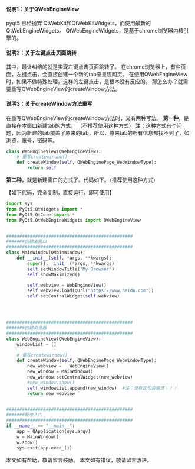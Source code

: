 #### 说明1：关于QWebEngineView
pyqt5 已经抛弃  QtWebKit和QtWebKitWidgets，而使用最新的QtWebEngineWidgets。
QtWebEngineWidgets，是基于chrome浏览器内核引擎的。

#### 说明2：关于左键点击页面跳转
其中，最让纠结的就是实现左键点击页面跳转了。
在chrome浏览器上，有些页面，左键点击，会直接创建一个新的tab来呈现网页。
在使用QWebEngineView时，如果不做特殊处理，这样的左键点击，是根本没有反应的。
那怎么办？就需要重写QWebEngineView的createWindow方法。

#### 说明3：关于createWindow方法重写
在重写QWebEngineView的createWindow方法时，又有两种写法。
**第一种**，是直接在本窗口新建tab的方式。   （不推荐使用这种方式）
注：这种方式有个问题，因为新建的tab覆盖了原来的tab，所以，原来tab的所有信息都找不到了，如浏览，账号，密码等。

```python
class WebEngineView(QWebEngineView):
    # 重写createwindow()
    def createWindow(self, QWebEnginePage_WebWindowType):
        return self
```



**第二种**，就是新建窗口的方式了。代码如下。（推荐使用这种方式）


【如下代码，完全复制，直接运行，即可使用】
```python
import sys
from PyQt5.QtWidgets import *
from PyQt5.QtCore import *
from PyQt5.QtWebEngineWidgets import QWebEngineView


################################################
#######创建主窗口
################################################
class MainWindow(QMainWindow):
    def __init__(self, *args, **kwargs):
        super().__init__(*args, **kwargs)
        self.setWindowTitle('My Browser')
        self.showMaximized()

        self.webview = WebEngineView()
        self.webview.load(QUrl("https://www.baidu.com"))
        self.setCentralWidget(self.webview)




################################################
#######创建浏览器
################################################
class WebEngineView(QWebEngineView):
    windowList = []

    # 重写createwindow()
    def createWindow(self, QWebEnginePage_WebWindowType):
        new_webview =   WebEngineView()
        new_window = MainWindow()
        new_window.setCentralWidget(new_webview)
        #new_window.show()
        self.windowList.append(new_window)  #注：没有这句会崩溃！！！
        return new_webview


################################################
#######程序入门
################################################
if __name__ == "__main__":
    app = QApplication(sys.argv)
    w = MainWindow()
    w.show()
    sys.exit(app.exec_())


```



本文如有帮助，敬请留言鼓励。
本文如有错误，敬请留言改进。